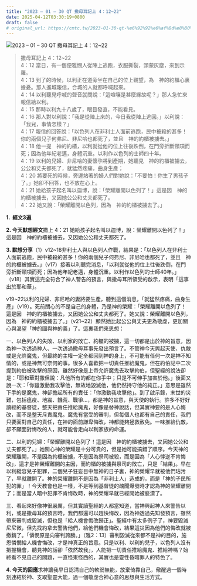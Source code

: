```yaml
---
title: "2023 – 01 – 30 QT 撒母耳記上 4：12~22"
date: 2025-04-12T03:30:19+0800
draft: false
# original_url: https://cmtc.tw/2023-01-30-qt-%e6%92%92%e6%af%8d%e8%80%b3%e8%a8%98%e4%b8%8a-4%ef%bc%9a1222
---
```


![2023 – 01 – 30 QT  撒母耳記上 4：12~22](/images/qt.jpg  "2023 – 01 – 30 QT  撒母耳記上 4：12~22")

> 撒母耳記上 4：12~22  
> 4：12 當日，有一個便雅憫人從陣上逃跑，衣服撕裂，頭蒙灰塵，來到示羅。  
> 4：13 到了的時候，以利正在道旁坐在自己的位上觀望，為　神的約櫃心裏擔憂。那人進城報信，合城的人就都呼喊起來。  
> 4：14 以利聽見呼喊的聲音就問說：「這喧嚷是甚麼緣故呢？」那人急忙來報信給以利。  
> 4：15 那時以利九十八歲了，眼目發直，不能看見。  
> 4：16 那人對以利說：「我是從陣上來的，今日我從陣上逃回。」以利說：「我兒，事情怎樣？」  
> 4：17 報信的回答說：「以色列人在非利士人面前逃跑，民中被殺的甚多！你的兩個兒子何弗尼、非尼哈也都死了，並且　神的約櫃被擄去。」  
> 4：18 他一提　神的約櫃，以利就從他的位上往後跌倒，在門旁折斷頸項而死；因為他年紀老邁，身體沉重。以利作以色列的士師四十年。  
> 4：19 以利的兒婦、非尼哈的妻懷孕將到產期，她聽見　神的約櫃被擄去，公公和丈夫都死了，就猛然疼痛，曲身生產；  
> 4：20 將要死的時候，旁邊站著的婦人們對她說：「不要怕！你生了男孩子了。」她卻不回答，也不放在心上。  
> 4：21 她給孩子起名叫以迦博，說：「榮耀離開以色列了！」這是因　神的約櫃被擄去，又因她公公和丈夫都死了。  
> 4：22 她又說：「榮耀離開以色列，因為　神的約櫃被擄去了。」

**1.  經文3遍**

**2. 今天默想經文**撒上 4：21 她給孩子起名叫以迦博，說：榮耀離開以色列了！」這是因　神的約櫃被擄去，又因她公公和丈夫都死了。

**3. 默想分享**（1）v12~18非利士人與以色列人作戰，結果是：「以色列人在非利士人面前逃跑，民中被殺的甚多！你的兩個兒子何弗尼、非尼哈也都死了，並且　神的約櫃被擄去。」（v17）接著以利聽完消息，「以利就從他的位上往後跌倒，在門旁折斷頸項而死；因為他年紀老邁，身體沉重。以利作以色列的士師40年。」（v18）其實這完全符合了神人警告的預言，與撒母耳所領受的啟示，表明「這事出於耶和華」。

v19~22以利的兒婦、非尼哈的妻將要生產，聽到這個消息，「就猛然疼痛，曲身生產」（v19）。死前關心的不是自己的身體，乃是神的榮耀：「榮耀離開以色列了！這是因　神的約櫃被擄去，又因她公公和丈夫都死了。她又說：榮耀離開以色列，因為　神的約櫃被擄去了。」（v21~22）顯然她比起公公與丈夫更為敬虔，更加關心與渴望「神的國與神的義」了。這裏我們來思想：

一、以色列人的失敗、以利家的敗亡、約櫃的被擄，這一切都是出於神的旨意，因為神一次透過神人、一次透過撒母耳事先發出預言了。不管神今天興起天使、仇敵或是允許魔鬼，但最終的主權一定全都回到神的身上，不可能有任何一次是神不知情的，或是神無可奈何的事。很多人喜歡把一切責任推給魔鬼，但在約伯記中二次提到約伯被攻擊的原因，雖然好像是上帝允許魔鬼去攻擊約伯，但聖經的說法卻是：「耶和華對撒但說：凡他所有的都在你手中；只是不可伸手加害於他。」後面又說一次：「你雖激動我攻擊他，無故地毀滅他，他仍然持守他的純正。」意思是雖然下手的是魔鬼，神卻擔起所有的責任：「你激動我攻擊他」。到了啟示錄，末世的災難，包括瘟疫、地震、饑荒、戰爭…，都是神的旨意，與天使的執行。許多不好好讀經的基督徒，整天把責任推給魔鬼，好像是替神說話，但其實神要的是人心悔改，而不是整天斥責魔鬼。魔鬼有當受的審判，但每個人也都有自己的責任，我們只要面對自己的責任，在神的面前謙卑悔改，神都能夠拯救赦免。一味推給仇敵，卻不願面對悔改的人，就可能會走向以利家族的命運。

二、以利的兒婦：「榮耀離開以色列了！這是因　神的約櫃被擄去，又因她公公和丈夫都死了。」她關心神的榮耀是十分可貴的，但是她可能搞錯了順序。今天神的榮耀離開，不是因為約櫃被擄，不是因為祭司被殺，而是因為「人心悖逆不肯悔改」，這才是神榮耀離開的主因，而約櫃的被擄與祭司的敗亡，只是「結果」。早在以利縱容兒子犯罪，二個兒子狂妄目中無神的日子裏，神的榮耀早就被他們玷污了，早就離開了。神的榮耀離開不是因為「非利士人」造成的，而是「神的子民所犯的罪」！今天教會也是一樣，不是等到基督徒的醜聞爆發時才認為神的榮耀離開了；而是當人暗中犯罪不肯悔改時，神的榮耀早就已經開始被褻瀆了。

三、看起來好像神很嚴厲，但其實讀聖經的人都當知道，當神興起神人來警告以利，或是撒母耳的預言時，我們都還可以趕快悔改，因為神透過先知發預言，雖然帶來審判或毀滅，但也是「給人機會悔改歸正」。聖經中有太多例子了，神要毀滅尼尼微，但先找約拿去警告他們，給他們機會悔改，結果這災因為他們的悔改就被撤銷了。「憐憫原是向審判誇勝。」（雅2：13）審判毀滅從來都不是神的目的，施恩憐憫給人機會悔改，才是神真正的旨意。只是以利、以利的兒子，以色列人沒有把握機會，聽見神的話卻「依然故我」，人能把一切責任推給魔鬼、推給神嗎？始終看不見自己的問題，一直怪東怪西的，其實也是靈性昏暗罪人的特色了。

**4. 今天的回應**求神讓我早日認清自己的軟弱無能，放棄倚靠自己，儆醒過一個時刻連結於神、支取聖靈大能，過一個敬虔合神心意的思想與生活方式。